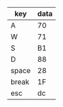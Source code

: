 | key    | data |
| ---- | ---- |
| A | 70 |
| W | 71|
|S |B1|
| D | 88|
|space | 28|
|break | 1F|
|esc | dc|
